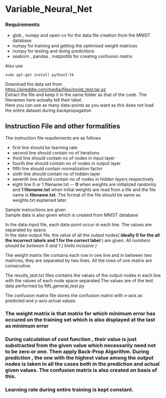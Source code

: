 # Variable_Neural_Net

### Requirements 
- glob , numpy and open-cv for the data file creation from the MNIST database
- numpy for training and getting the optimised weight matrices
- numpy for testing and doing predictions
- seaborn , pandas , matplotlib for creating confusion matrix

Also use 
```
sudo apt-get install python3-tk
```
Download the data set from https://pjreddie.com/media/files/mnist_test.tar.gz  
Extract the file and keep it in the same folder as that of the code. The filenames here actually tell their label.   
Here you can use as many data-points as you want as this does not load the entire dataset during backpropagation

## Instruction File and other formalities

The instruction file requitements are as follows
- first line should be learning rate
- second line should contain no of iterations
- third line should contain no of nodes in input layer
- fourth line should contain no of nodes in output layer
- fifth line should contain normalization factor
- sixth line should contain no of hidden layer
- seventh line should contain no of nodes in hidden layers respectively
- eight line 0 or 1 filename.txt -- **0** when weights are initialized randomly and **1 filename.txt** when initial weights are read from a file and the file name is **filename.txt**. The format of the file should be same as weights.txt explained later. 

Sample instructions are given   
Sample data is also given which is created from MNIST database   

In the data-input file, each data-point occur in each line. The values are separated by space.   
In the data-output file, the value of all the output nodes( **ideally 0 for the all the incorrect labels and 1 for the correct label** ) are given. *All numbers should be between 0 and 1 ( limits inclusive )*  

The weight matrix file contains each row in one line and in between two matrices, they are separated by two lines. All the rows of one matrix are consecutive. 

The results_test.txt files contains the values of the output nodes in each line with the values of each node space separated.The values are of the test data performed by NN_general_test.py

The confusion matrix file stores the confusion matrix with x-axis as predicted and y-axis actual values.

### The weight matrix is that matrix for which minimum error has occured on the training set which is also displayed at the last as minimum error
### During calculation of cost function , their value is just substracted from the given value which necessarily need not to be zero or one. Then apply Back-Prop Algorithm. During prediction , the one with the highest value among the output nodes is taken in all the cases both in the prediction and actual given values. The confusion matrix is also created on basis of this.
### Learning rate during entire training is kept constant.
